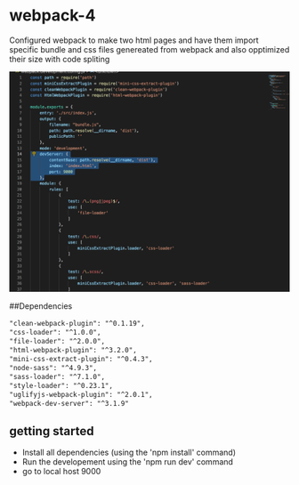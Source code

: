 # webpack-4

Configured webpack to make two html pages and have them import specific bundle and css files genereated from webpack and also
opptimized their size with code spliting

![Dev webpack](https://github.com/rickysychan/webpack-4/blob/master/pics/Screen%20Shot%202018-10-12%20at%2012.20.43%20AM.png)


##Dependencies

    "clean-webpack-plugin": "^0.1.19",
    "css-loader": "^1.0.0",
    "file-loader": "^2.0.0",
    "html-webpack-plugin": "^3.2.0",
    "mini-css-extract-plugin": "^0.4.3",
    "node-sass": "^4.9.3",
    "sass-loader": "^7.1.0",
    "style-loader": "^0.23.1",
    "uglifyjs-webpack-plugin": "^2.0.1",
    "webpack-dev-server": "^3.1.9"
    
 ## getting started

- Install all dependencies (using the 'npm install' command)
- Run the developement using the 'npm run dev' command
- go to local host 9000

